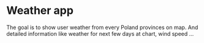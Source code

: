 # Weather app

The goal is to show user weather from every Poland provinces on map. And detailed information like weather for next few days at chart, wind speed ...